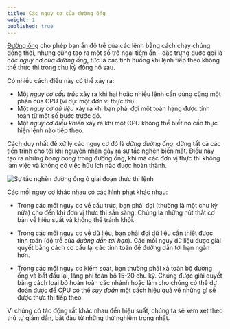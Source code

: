 ```yaml
---
title: Các nguy cơ của đường ống
weight: 1
published: true
---
```


[Đường ống](../) cho phép bạn ẩn độ trễ của các lệnh bằng cách chạy chúng đồng thời, nhưng cũng tạo ra một số trở ngại tiềm ẩn - đặc trưng được gọi là *các nguy cơ của đường ống*, tức là các tình huống khi lệnh tiếp theo không thể thực thi trong chu kỳ đồng hồ sau.

Có nhiều cách điều này có thể xảy ra:

* Một *nguy cơ cấu trúc* xảy ra khi hai hoặc nhiều lệnh cần dùng cùng một phần của CPU (ví dụ: một đơn vị thực thi).
* Một *nguy cơ dữ liệu* xảy ra khi bạn phải đợi một toán hạng được tính toán từ một số bước trước đó.
* Một *nguy cơ điều khiển* xảy ra khi một CPU không thể biết nó cần thực hiện lệnh nào tiếp theo.

Cách duy nhất để xử lý các nguy cơ đó là *dừng đường ống*: dừng tất cả các tiến trình cho tới khi nguyên nhân gây ra sự tắc nghẽn biến mất. Điều này tạo ra những *bong bóng* trong đường ống, khi mà các đơn vị thực thi không làm việc và không có việc hữu ích nào được hoàn thành.

![Sự tắc nghẽn đường ống ở giai đoạn thực thi lệnh](../img/bubble.png)

Các mối nguy cơ khác nhau có các hình phạt khác nhau:

- Trong các mối nguy cơ về cấu trúc, bạn phải đợi (thường là một chu kỳ nữa) cho đến khi đơn vị thực thi sẵn sàng. Chúng là những nút thắt cơ bản về hiệu suất và không thể tránh khỏi.

- Trong các mối nguy cơ về dữ liệu, bạn phải đợi dữ liệu cần thiết được tính toán (độ trễ của *đường dẫn tới hạn*). Các mối nguy dữ liệu được giải quyết bằng cách cơ cấu lại các tính toán để đường dẫn tới hạn ngắn hơn.

- Trong các mối nguy cơ kiểm soát, bạn thường phải xả toàn bộ đường ống và bắt đầu lại, lãng phí toàn bộ 15-20 chu kỳ. Chúng được giải quyết bằng cách loại bỏ hoàn toàn các nhánh hoặc làm cho chúng có thể dự đoán được để CPU có thể *suy đoán* một cách hiệu quả về những gì sẽ được thực thi tiếp theo.

Vì chúng có tác động rất khác nhau đến hiệu suất, chúng ta sẽ xem xét theo thứ tự giảm dần, bắt đàu từ những thứ nghiêm trọng nhất.